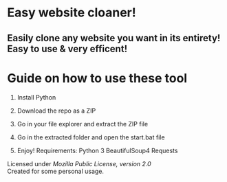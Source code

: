 # Easy website cloaner! 
  
## Easily clone any website you want in its entirety! Easy to use & very efficent! 

# Guide on how to use these tool
  
1. Install Python

2. Download the repo as a ZIP  

3. Go in your file explorer and extract the ZIP file
 
4. Go in the extracted folder and open the start.bat file 
 
5. Enjoy!
Requirements:
    Python 3
    BeautifulSoup4
    Requests 

Licensed under *Mozilla Public License, version 2.0*  
Created for some personal usage.  